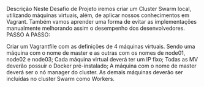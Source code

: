 Descrição
Neste Desafio de Projeto iremos criar um Cluster Swarm local, utilizando máquinas virtuais, além, de aplicar nossos conhecimentos em Vagrant. 
Também vamos aprender uma forma de evitar as implementações manualmente melhorando assim o desempenho dos desenvolvedores.
PASSO A PASSO:

Criar um Vagrantfile com as definições de 4 máquinas virtuais. Sendo uma máquina com o nome de master e as outras com os nomes de node01, node02 e node03; 
Cada máquina virtual deverá ter um IP fixo; 
Todas as MV deverão possuir o Docker pré-instalado; 
A máquina com o nome de master deverá ser o nó manager do cluster. 
As demais máquinas deverão ser incluídas no cluster Swarm como Workers. 
